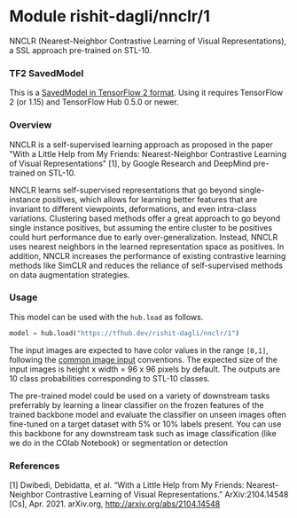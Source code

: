 # Module rishit-dagli/nnclr/1

NNCLR (Nearest-Neighbor Contrastive Learning of Visual Representations), a SSL approach pre-trained on STL-10.

<!-- task: image-classification -->
<!-- network-architecture: nnclr -->
<!-- dataset: stl10 -->
<!-- fine-tunable: false -->
<!-- license: apache-2.0 -->
<!-- format: saved_model_2 -->
<!-- asset-path: https://storage.googleapis.com/rishit-dagli/nnclr_model/saved_model.tar.gz -->
<!-- colab: https://colab.research.google.com/github/keras-team/keras-io/blob/master/examples/vision/ipynb/nnclr.ipynb -->

### TF2 SavedModel
This is a [SavedModel in TensorFlow 2 format](https://www.tensorflow.org/hub/tf2_saved_model). Using it requires TensorFlow 2 (or 1.15) and TensorFlow Hub 0.5.0 or newer.

### Overview

NNCLR is a self-supervised learning approach as proposed in the paper "With a Little Help from My Friends: Nearest-Neighbor Contrastive Learning of Visual Representations" [1], by Google Research and DeepMind pre-trained on STL-10.

NNCLR learns self-supervised representations that go beyond single-instance positives, which allows for learning better features that are invariant to different viewpoints, deformations, and even intra-class variations. Clustering based methods offer a great approach to go beyond single instance positives, but assuming the entire cluster to be positives could hurt performance due to early over-generalization. Instead, NNCLR uses nearest neighbors in the learned representation space as positives. In addition, NNCLR increases the performance of existing contrastive learning methods like SimCLR and reduces the reliance of self-supervised methods on data augmentation strategies.

### Usage

This model can be used with the `hub.load` as follows.

```py
model = hub.load("https://tfhub.dev/rishit-dagli/nnclr/1")
```

The input images are expected to have color values in the range `[0,1]`, following the [common image input](https://www.tensorflow.org/hub/common_signatures/images#input) conventions. The expected size of the input images is height x width = 96 x 96 pixels by default. The outputs are 10 class probabilities corresponding to STL-10 classes. 

The pre-trained model could be used on a variety of downstream tasks preferrably by learning a linear classifier on the frozen features of the trained backbone model and evaluate the classifier on unseen images often fine-tuned on a target dataset with 5% or 10% labels present. You can use this backbone for any downstream task such as image classification (like we do in the COlab Notebook) or segmentation or detection

### References

[1] Dwibedi, Debidatta, et al. “With a Little Help from My Friends: Nearest-Neighbor Contrastive Learning of Visual Representations.” ArXiv:2104.14548 [Cs], Apr. 2021. arXiv.org, http://arxiv.org/abs/2104.14548